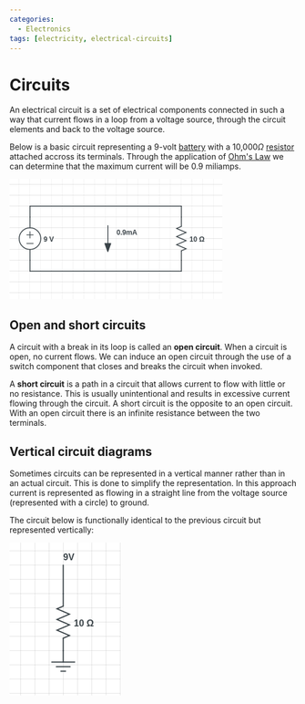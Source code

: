 ```yaml
---
categories:
  - Electronics
tags: [electricity, electrical-circuits]
---
```


# Circuits

An electrical circuit is a set of electrical components connected in such a way that current flows in a loop from a voltage source, through the circuit elements and back to the voltage source.

Below is a basic circuit representing a 9-volt [battery]() with a 10,000$\Omega$ [resistor](/Electronics/Resistance.md) attached accross its terminals. Through the application of [Ohm's Law](/Electronics/Physics_of_electricity/Ohms_Law.md) we can determine that the maximum current will be 0.9 miliamps.

![](/img/basic-circuit.png)

## Open and short circuits

A circuit with a break in its loop is called an **open circuit**. When a circuit is open, no current flows. We can induce an open circuit through the use of a switch component that closes and breaks the circuit when invoked.

A **short circuit** is a path in a circuit that allows current to flow with little or no resistance. This is usually unintentional and results in excessive current flowing through the circuit. A short circuit is the opposite to an open circuit. With an open circuit there is an infinite resistance between the two terminals.

## Vertical circuit diagrams

Sometimes circuits can be represented in a vertical manner rather than in an actual circuit. This is done to simplify the representation. In this approach current is represented as flowing in a straight line from the voltage source (represented with a circle) to ground.

The circuit below is functionally identical to the previous circuit but represented vertically:

![](/img/vertical-circuit.png)

